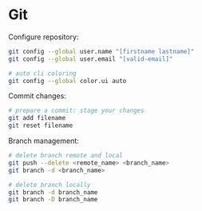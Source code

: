 # Git

Configure repository:
```bash
git config --global user.name "[firstname lastname]"
git config --global user.email "[valid-email]"

# auto cli coloring
git config --global color.ui auto
```

Commit changes:
```bash
# prepare a commit: stage your changes
git add filename
git reset filename
```

Branch management:
```bash
# delete branch remote and local
git push --delete <remote_name> <branch_name>
git branch -d <branch_name>

# delete branch locally
git branch -d branch_name
git branch -D branch_name
```
